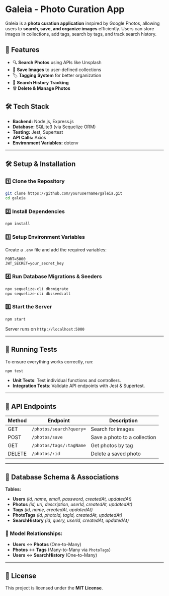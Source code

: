 # Galeia - Photo Curation App

Galeia is a **photo curation application** inspired by Google Photos, allowing users to **search, save, and organize images** efficiently. Users can store images in collections, add tags, search by tags, and track search history.

## 🚀 Features
- 🔍 **Search Photos** using APIs like Unsplash
- 📁 **Save Images** to user-defined collections
- 🏷️ **Tagging System** for better organization
- 🔄 **Search History Tracking**
- 🗑️ **Delete & Manage Photos**

## 🛠️ Tech Stack
- **Backend:** Node.js, Express.js
- **Database:** SQLite3 (via Sequelize ORM)
- **Testing:** Jest, Supertest
- **API Calls:** Axios
- **Environment Variables:** dotenv

---

## 🛠️ Setup & Installation
### 1️⃣ Clone the Repository
```bash
git clone https://github.com/yourusername/galeia.git
cd galeia
```

### 2️⃣ Install Dependencies
```bash
npm install
```

### 3️⃣ Setup Environment Variables
Create a `.env` file and add the required variables:
```
PORT=5000
JWT_SECRET=your_secret_key
```

### 4️⃣ Run Database Migrations & Seeders
```bash
npx sequelize-cli db:migrate
npx sequelize-cli db:seed:all
```

### 5️⃣ Start the Server
```bash
npm start
```
Server runs on `http://localhost:5000`

---

## 🧪 Running Tests
To ensure everything works correctly, run:
```bash
npm test
```
- **Unit Tests**: Test individual functions and controllers.
- **Integration Tests**: Validate API endpoints with Jest & Supertest.

---

## 📌 API Endpoints
| Method | Endpoint                 | Description |
|--------|--------------------------|-------------|
| GET    | `/photos/search?query=`   | Search for images |
| POST   | `/photos/save`            | Save a photo to a collection |
| GET    | `/photos/tags/:tagName`   | Get photos by tag |
| DELETE | `/photos/:id`             | Delete a saved photo |

---

## 🔗 Database Schema & Associations
**Tables:**
- **Users** *(id, name, email, password, createdAt, updatedAt)*
- **Photos** *(id, url, description, userId, createdAt, updatedAt)*
- **Tags** *(id, name, createdAt, updatedAt)*
- **PhotoTags** *(id, photoId, tagId, createdAt, updatedAt)*
- **SearchHistory** *(id, query, userId, createdAt, updatedAt)*

### 🔗 Model Relationships:
- **Users** ↔ **Photos** (One-to-Many)
- **Photos** ↔ **Tags** (Many-to-Many via `PhotoTags`)
- **Users** ↔ **SearchHistory** (One-to-Many)

---

## 📜 License
This project is licensed under the **MIT License**.


